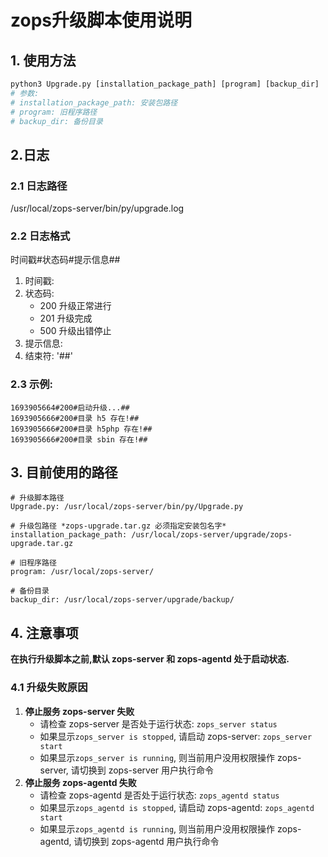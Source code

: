# zops升级脚本使用说明
## 1. 使用方法
```python
python3 Upgrade.py [installation_package_path] [program] [backup_dir]
# 参数:
# installation_package_path: 安装包路径
# program: 旧程序路径
# backup_dir: 备份目录
```
## 2.日志
### 2.1 日志路径
/usr/local/zops-server/bin/py/upgrade.log
### 2.2 日志格式
时间戳#状态码#提示信息##

1. 时间戳:
2. 状态码:
    - 200 升级正常进行
    - 201 升级完成
    - 500 升级出错停止
3. 提示信息:
4. 结束符: '##'
### 2.3 示例:
```log
1693905664#200#启动升级...##
1693905666#200#目录 h5 存在!##
1693905666#200#目录 h5php 存在!##
1693905666#200#目录 sbin 存在!##
```
## 3. 目前使用的路径
```shell
# 升级脚本路径
Upgrade.py: /usr/local/zops-server/bin/py/Upgrade.py

# 升级包路径 *zops-upgrade.tar.gz 必须指定安装包名字*
installation_package_path: /usr/local/zops-server/upgrade/zops-upgrade.tar.gz
 
# 旧程序路径
program: /usr/local/zops-server/
 
# 备份目录
backup_dir: /usr/local/zops-server/upgrade/backup/
```
## 4. 注意事项
**在执行升级脚本之前,默认 zops-server 和 zops-agentd 处于启动状态.**

### 4.1 升级失败原因
1. **停止服务 zops-server 失败**
    - 请检查 zops-server 是否处于运行状态: `zops_server status`
    - 如果显示`zops_server is stopped`, 请启动 zops-server: `zops_server start`
    - 如果显示`zops_server is running`, 则当前用户没用权限操作 zops-server, 请切换到 zops-server 用户执行命令
2. **停止服务 zops-agentd 失败**
    - 请检查 zops-agentd 是否处于运行状态: `zops_agentd status`
    - 如果显示`zops_agentd is stopped`, 请启动 zops-agentd: `zops_agentd start`
    - 如果显示`zops_agentd is running`, 则当前用户没用权限操作 zops-agentd, 请切换到 zops-agentd 用户执行命令
